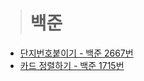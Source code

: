 > # 백준
- [단지번호붙이기 - 백준 2667번](https://blueconecell.tistory.com/26?category=944576)
- [카드 정렬하기 - 백준 1715번](https://blueconecell.tistory.com/28?category=944576)
